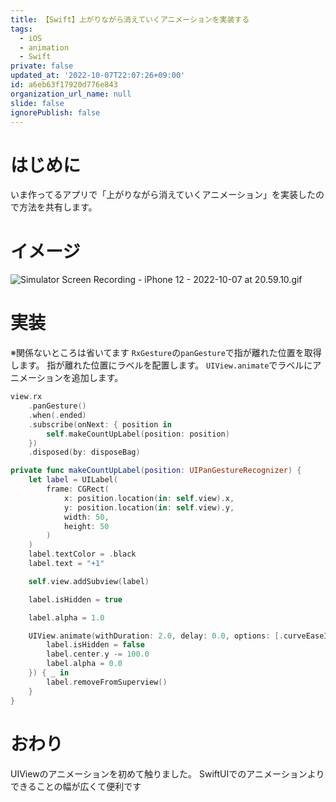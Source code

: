 ```yaml
---
title: 【Swift】上がりながら消えていくアニメーションを実装する
tags:
  - iOS
  - animation
  - Swift
private: false
updated_at: '2022-10-07T22:07:26+09:00'
id: a6eb63f17920d776e843
organization_url_name: null
slide: false
ignorePublish: false
---
```

# はじめに
いま作ってるアプリで「上がりながら消えていくアニメーション」を実装したので方法を共有します。

# イメージ
![Simulator Screen Recording - iPhone 12 - 2022-10-07 at 20.59.10.gif](https://qiita-image-store.s3.ap-northeast-1.amazonaws.com/0/1745371/99e8bde8-c51a-2295-c299-17a74f92a234.gif)

# 実装
※関係ないところは省いてます
`RxGesture`の`panGesture`で指が離れた位置を取得します。
指が離れた位置にラベルを配置します。
`UIView.animate`でラベルにアニメーションを追加します。

```swift
view.rx
    .panGesture()
    .when(.ended)
    .subscribe(onNext: { position in
        self.makeCountUpLabel(position: position)
    })
    .disposed(by: disposeBag)

private func makeCountUpLabel(position: UIPanGestureRecognizer) {
    let label = UILabel(
        frame: CGRect(
            x: position.location(in: self.view).x,
            y: position.location(in: self.view).y,
            width: 50,
            height: 50
        )
    )
    label.textColor = .black
    label.text = "+1"

    self.view.addSubview(label)

    label.isHidden = true

    label.alpha = 1.0

    UIView.animate(withDuration: 2.0, delay: 0.0, options: [.curveEaseIn], animations: {
        label.isHidden = false
        label.center.y -= 100.0
        label.alpha = 0.0
    }) { _ in
        label.removeFromSuperview()
    }
}
```

# おわり
UIViewのアニメーションを初めて触りました。
SwiftUIでのアニメーションよりできることの幅が広くて便利です
